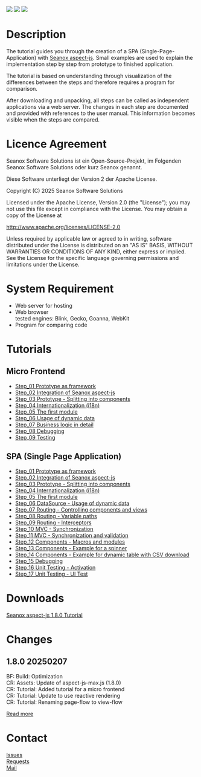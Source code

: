 <p>
  <a href="https://github.com/seanox/aspect-js-tutorial/pulls"
    ><img src="https://img.shields.io/badge/development-active-green?style=for-the-badge"
  ></a>
  <a href="https://github.com/seanox/aspect-js-tutorial/issues"
    ><img src="https://img.shields.io/badge/maintenance-active-green?style=for-the-badge"
  ></a>
  <a href="http://seanox.de/contact"
    ><img src="https://img.shields.io/badge/support-active-green?style=for-the-badge"
  ></a>
</p>


# Description
The tutorial guides you through the creation of a SPA (Single-Page-Application)
with [Seanox aspect-js](https://github.com/seanox/aspect-js). Small examples are
used to explain the implementation step by step from prototype to finished
application.

The tutorial is based on understanding through visualization of the differences
between the steps and therefore requires a program for comparison.

After downloading and unpacking, all steps can be called as independent
applications via a web server. The changes in each step are documented and
provided with references to the user manual. This information becomes visible
when the steps are compared.  


# Licence Agreement
Seanox Software Solutions ist ein Open-Source-Projekt, im Folgenden
Seanox Software Solutions oder kurz Seanox genannt.

Diese Software unterliegt der Version 2 der Apache License.

Copyright (C) 2025 Seanox Software Solutions

Licensed under the Apache License, Version 2.0 (the "License"); you may not use
this file except in compliance with the License. You may obtain a copy of the
License at

http://www.apache.org/licenses/LICENSE-2.0

Unless required by applicable law or agreed to in writing, software distributed
under the License is distributed on an "AS IS" BASIS, WITHOUT WARRANTIES OR
CONDITIONS OF ANY KIND, either express or implied. See the License for the
specific language governing permissions and limitations under the License.


# System Requirement
- Web server for hosting
- Web browser  
  tested engines: Blink, Gecko, Goanna, WebKit
- Program for comparing code


# Tutorials

## Micro Frontend
- [Step_01 Prototype as framework](micro-frontend%2FStep_01%20Prototype%20as%20framework)
- [Step_02 Integration of Seanox aspect-js](micro-frontend%2FStep_02%20Integration%20of%20Seanox%20aspect-js)
- [Step_03 Prototype - Splitting into components](micro-frontend%2FStep_03%20Prototype%20-%20Splitting%20into%20components)
- [Step_04 Internationalization (i18n)](micro-frontend%2FStep_04%20Internationalization%20%28i18n%29)
- [Step_05 The first module](micro-frontend%2FStep_05%20The%20first%20module)
- [Step_06 Usage of dynamic data](micro-frontend%2FStep_06%20Usage%20of%20dynamic%20data)
- [Step_07 Business logic in detail](micro-frontend%2FStep_07%20Business%20logic%20in%20detail)
- [Step_08 Debugging](micro-frontend%2FStep_08%20Debugging)
- [Step_09 Testing](micro-frontend%2FStep_09%20Testing)

## SPA (Single Page Application)
- [Step_01 Prototype as framework](single-page-application%2FStep_01%20Prototype%20as%20framework)
- [Step_02 Integration of Seanox aspect-js](single-page-application%2FStep_02%20Integration%20of%20Seanox%20aspect-js)
- [Step_03 Prototype - Splitting into components](single-page-application%2FStep_03%20Prototype%20-%20Splitting%20into%20components)
- [Step_04 Internationalization (i18n)](single-page-application%2FStep_04%20Internationalization%20%28i18n%29)
- [Step_05 The first module](single-page-application%2FStep_05%20The%20first%20module)
- [Step_06 DataSource - Usage of dynamic data](single-page-application%2FStep_06%20DataSource%20-%20Usage%20of%20dynamic%20data)
- [Step_07 Routing - Controlling components and views](single-page-application%2FStep_07%20Routing%20-%20Controlling%20components%20and%20views)
- [Step_08 Routing - Variable paths](single-page-application%2FStep_08%20Routing%20-%20Variable%20paths)
- [Step_09 Routing - Interceptors](single-page-application%2FStep_09%20Routing%20-%20Interceptors)
- [Step_10 MVC - Synchronization](single-page-application%2FStep_10%20MVC%20-%20Synchronization)
- [Step_11 MVC - Synchronization and validation](single-page-application%2FStep_11%20MVC%20-%20Synchronization%20and%20validation)
- [Step_12 Components - Macros and modules](single-page-application%2FStep_12%20Components%20-%20Macros%20and%20modules)
- [Step_13 Components - Example for a spinner](single-page-application%2FStep_13%20Components%20-%20Example%20for%20a%20spinner)
- [Step_14 Components - Example for dynamic table with CSV download](single-page-application%2FStep_14%20Components%20-%20Example%20for%20dynamic%20table%20with%20CSV%20download)
- [Step_15 Debugging](single-page-application%2FStep_15%20Debugging)
- [Step_16 Unit Testing - Activation](single-page-application%2FStep_16%20Unit%20Testing%20-%20Activation)
- [Step_17 Unit Testing - UI Test](single-page-application%2FStep_17%20Unit%20Testing%20-%20UI%20Test)


# Downloads
[Seanox aspect-js 1.8.0 Tutorial](https://github.com/seanox/aspect-js-tutorial/archive/refs/tags/1.8.0.zip)


# Changes
## 1.8.0 20250207  
BF: Build: Optimization  
CR: Assets: Update of aspect-js-max.js (1.8.0)  
CR: Tutorial: Added tutorial for a micro frontend  
CR: Tutorial: Update to use reactive rendering  
CR: Tutorial: Renaming page-flow to view-flow  

[Read more](https://raw.githubusercontent.com/seanox/aspect-js-tutorial/master/CHANGES)


# Contact
[Issues](https://github.com/seanox/aspect-js-tutorial/issues)  
[Requests](https://github.com/seanox/aspect-js-tutorial/pulls)  
[Mail](http://seanox.com/contact)

